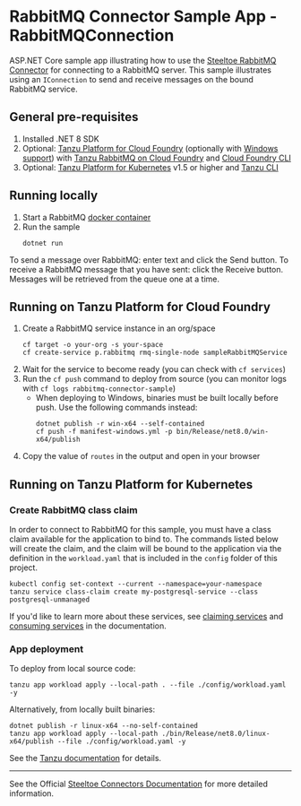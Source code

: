 # RabbitMQ Connector Sample App - RabbitMQConnection

ASP.NET Core sample app illustrating how to use the [Steeltoe RabbitMQ Connector](https://docs.steeltoe.io/api/v4/connectors/rabbitmq.html)
for connecting to a RabbitMQ server.
This sample illustrates using an `IConnection` to send and receive messages on the bound RabbitMQ service.

## General pre-requisites

1. Installed .NET 8 SDK
1. Optional: [Tanzu Platform for Cloud Foundry](https://techdocs.broadcom.com/us/en/vmware-tanzu/platform/tanzu-platform-for-cloud-foundry/10-0/tpcf/concepts-overview.html)
   (optionally with [Windows support](https://techdocs.broadcom.com/us/en/vmware-tanzu/platform/tanzu-platform-for-cloud-foundry/10-0/tpcf/toc-tasw-install-index.html))
   with [Tanzu RabbitMQ on Cloud Foundry](https://techdocs.broadcom.com/us/en/vmware-tanzu/data-solutions/tanzu-rabbitmq-on-cloud-foundry/10-0/tanzu-rabbitmq-cloud-foundry/index.html)
   and [Cloud Foundry CLI](https://github.com/cloudfoundry/cli)
1. Optional: [Tanzu Platform for Kubernetes](https://techdocs.broadcom.com/us/en/vmware-tanzu/standalone-components/tanzu-application-platform/1-12/tap/overview.html) v1.5 or higher
   and [Tanzu CLI](https://techdocs.broadcom.com/us/en/vmware-tanzu/standalone-components/tanzu-application-platform/1-12/tap/install-tanzu-cli.html)

## Running locally

1. Start a RabbitMQ [docker container](https://github.com/SteeltoeOSS/Samples/blob/main/CommonTasks.md)
1. Run the sample
   ```shell
   dotnet run
   ```

To send a message over RabbitMQ: enter text and click the Send button.
To receive a RabbitMQ message that you have sent: click the Receive button. Messages will be retrieved from the queue one at a time.

## Running on Tanzu Platform for Cloud Foundry

1. Create a RabbitMQ service instance in an org/space
   ```shell
   cf target -o your-org -s your-space
   cf create-service p.rabbitmq rmq-single-node sampleRabbitMQService
   ```
1. Wait for the service to become ready (you can check with `cf services`)
1. Run the `cf push` command to deploy from source (you can monitor logs with `cf logs rabbitmq-connector-sample`)
   - When deploying to Windows, binaries must be built locally before push. Use the following commands instead:
     ```shell
     dotnet publish -r win-x64 --self-contained
     cf push -f manifest-windows.yml -p bin/Release/net8.0/win-x64/publish
     ```
1. Copy the value of `routes` in the output and open in your browser

## Running on Tanzu Platform for Kubernetes

### Create RabbitMQ class claim

In order to connect to RabbitMQ for this sample, you must have a class claim available for the application to bind to.
The commands listed below will create the claim, and the claim will be bound to the application via the definition
in the `workload.yaml` that is included in the `config` folder of this project.

```shell
kubectl config set-context --current --namespace=your-namespace
tanzu service class-claim create my-postgresql-service --class postgresql-unmanaged
```

If you'd like to learn more about these services, see [claiming services](https://techdocs.broadcom.com/us/en/vmware-tanzu/standalone-components/tanzu-application-platform/1-12/tap/getting-started-claim-services.html)
and [consuming services](https://techdocs.broadcom.com/us/en/vmware-tanzu/standalone-components/tanzu-application-platform/1-12/tap/getting-started-consume-services.html) in the documentation.

### App deployment

To deploy from local source code:
```shell
tanzu app workload apply --local-path . --file ./config/workload.yaml -y
```

Alternatively, from locally built binaries:
```shell
dotnet publish -r linux-x64 --no-self-contained
tanzu app workload apply --local-path ./bin/Release/net8.0/linux-x64/publish --file ./config/workload.yaml -y
```

See the [Tanzu documentation](https://techdocs.broadcom.com/us/en/vmware-tanzu/standalone-components/tanzu-application-platform/1-12/tap/getting-started-deploy-first-app.html) for details.

---

See the Official [Steeltoe Connectors Documentation](https://docs.steeltoe.io/api/v4/connectors/) for more detailed information.
